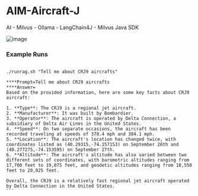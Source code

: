 # AIM-Aircraft-J
AI - Milvus - Ollama - LangChain4J - Milvus Java SDK

![image](https://github.com/user-attachments/assets/f1b123dc-b407-49be-b960-73a82eaa86ae)

### Example Runs

````

./runrag.sh "Tell me about CRJ9 aircrafts"

****Prompt=Tell me about CRJ9 aircrafts
****Answer=
Based on the provided information, here are some key facts about CRJ9 aircraft:

1. **Type**: The CRJ9 is a regional jet aircraft.
2. **Manufacturer**: It was built by Bombardier.
3. **Operator**: The aircraft is operated by Delta Connection, a subsidiary of Delta Air Lines in the United States.
4. **Speed**: On two separate occasions, the aircraft has been recorded traveling at speeds of 378.4 mph and 384.1 mph.
5. **Location**: The aircraft's location has changed twice, with coordinates listed as (40.29315,-74.157153) on September 26th and (40.277275,-74.153595) on September 27th.
6. **Altitude**: The aircraft's altitude has also varied between two different sets of coordinates, with barometric altitudes ranging from 17,700 feet to 19,075 feet, and geodetic altitudes ranging from 18,550 feet to 20,025 feet.

Overall, the CRJ9 is a relatively fast regional jet aircraft operated by Delta Connection in the United States.
```
